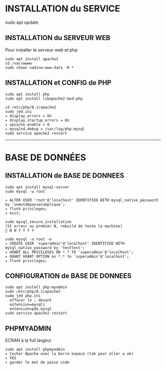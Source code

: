 # INSTALLATION du SERVICE

sudo apt update

## INSTALLATION du SERVEUR WEB

Pour installer le serveur web et php

```
sudo apt install apache2
cd /var/wwww
sudo chown nadine:www-data -R *
```

## INSTALLATION et CONFIG de PHP

```
sudo apt install php
sudo apt install libapache2-mod-php
```

```
cd /etc/php/8.1/apache2
sudo jed.ini
✦ display_errors = On
✦ display_startup_errors = On
✦ opcache.enable = 0
✦ mysqlnd.debug = /var/log/php-mysql
sudo service apache2 restart
```

___

# BASE DE DONNÉES

## INSTALLATION de BASE DE DONNEES

```
sudo apt install mysql-server
sudo mysql -u root

✦ ALTER USER 'root'@'localhost' IDENTIFIED WITH mysql_native_password by 'unmotdepassecomplique'; 
✦ flush privileges; 
✦ exit;

sudo mysql_secure_installation 
(SI erreur au premier N, rebuild de toute la machine)
🤩 N N Y Y Y Y

sudo mysql -u root -o
✦ CREATE USER 'superadmin'@'localhost' IDENTIFIED WITH mysql_native_password by 'testtest'; 
✦ GRANT ALL PRIVILEGES ON *.* TO 'superadmin'@'localhost';
✦ GRANT GRANT OPTION on *.* to 'superadmin'@'localhost';
✦ flush privileges;
```

## CONFIGURATION de BASE DE DONNEES

```
sudo apt install php-myadmin
sudo /etc/php/8.1/apache2
sudo jed php.ini
  effacer le ; devant 
  extension=mysqli
  extension=pdo_mysql
sudo service apache2 restart
```

## PHPMYADMIN

ECRAN à la full largeur
```
sudo apt install phpmyadmin
✦ Cocher Apache avec la barre espace (tab pour aller a ok)
✦ YES
✦ garder le mot de passe vide
```



